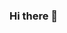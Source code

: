 ### Hi there 👋

<!--
**duongdre/duongdre** is a ✨ _special_ ✨ repository because its `README.md` (this file) appears on your GitHub profile.

Hey. I'm Duong Nguyen (Dre)

- 🔭 I’m currently working on Tracking VN
- 🌱 I’m currently learning Deep learning, Computer Science
- 💬 Ask me about anything
- ⚡ Target: Being better
- 📫 How to reach me: facebook.com/bmkduongdre
-->
